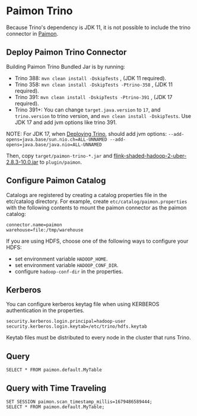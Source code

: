 # Paimon Trino

Because Trino's dependency is JDK 11, it is not possible to include the trino connector in [Paimon](https://github.com/apache/incubator-paimon).

## Deploy Paimon Trino Connector

Building Paimon Trino Bundled Jar is by running:

- Trino 388: `mvn clean install -DskipTests` , (JDK 11 required).
- Trino 358: `mvn clean install -DskipTests -Ptrino-358` , (JDK 11 required).
- Trino 391: `mvn clean install -DskipTests -Ptrino-391` , (JDK 17 required).
- Trino 391+: You can change `target.java.version` to `17`, and `trino.version` to trino version, and `mvn clean install -DskipTests`. Use JDK 17 and add jvm options like trino 391.

NOTE: For JDK 17,  when [Deploying Trino](https://trino.io/docs/current/installation/deployment.html), should add jvm options: `--add-opens=java.base/sun.nio.ch=ALL-UNNAMED --add-opens=java.base/java.nio=ALL-UNNAMED`

Then, copy `target/paimon-trino-*.jar` and [flink-shaded-hadoop-2-uber-2.8.3-10.0.jar](https://repo.maven.apache.org/maven2/org/apache/flink/flink-shaded-hadoop-2-uber/2.8.3-10.0/flink-shaded-hadoop-2-uber-2.8.3-10.0.jar)
to `plugin/paimon`.

## Configure Paimon Catalog

Catalogs are registered by creating a catalog properties file in the etc/catalog directory.
For example, create `etc/catalog/paimon.properties` with the following contents to mount
the paimon connector as the paimon catalog:

```
connector.name=paimon
warehouse=file:/tmp/warehouse
```

If you are using HDFS, choose one of the following ways to configure your HDFS:

- set environment variable `HADOOP_HOME`.
- set environment variable `HADOOP_CONF_DIR`.
- configure `hadoop-conf-dir` in the properties.

## Kerberos

You can configure kerberos keytag file when using KERBEROS authentication in the properties.
```
security.kerberos.login.principal=hadoop-user
security.kerberos.login.keytab=/etc/trino/hdfs.keytab
```
Keytab files must be distributed to every node in the cluster that runs Trino.

## Query

```
SELECT * FROM paimon.default.MyTable
```

## Query with Time Traveling

```
SET SESSION paimon.scan_timestamp_millis=1679486589444;
SELECT * FROM paimon.default.MyTable;
```
